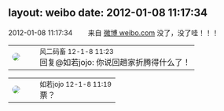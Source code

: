 layout: weibo
date: 2012-01-08 11:17:34
---
<meta name="referrer" content="no-referrer" />

2012-01-08 11:17:34  &nbsp;&nbsp;&nbsp;&nbsp;&nbsp;&nbsp; 来自 <a href="http://weibo.com/" rel="nofollow">微博 weibo.com</a>
没了，没了哇！！！ ​​​

<table style="width: 100%;">
  <tr>
    <td style="width: 40px;"><img style="border-radius:50%" src="https://tva3.sinaimg.cn/crop.0.0.639.639.50/6d2a6003jw8f3idy69w2gj20hs0hrt9g.jpg?KID=imgbed,tva&Expires=1624465141&ssig=jEU47BrXi%2F"></td>
    <td colspan="2"><small>风二码畜 12-1-8 11:23</small><br/>回复@如若jojo: 你说回趟家折腾得什么了！</td>
  </tr>
</table>

<table style="width: 100%;">
  <tr>
    <td style="width: 40px;"><img style="border-radius:50%" src="https://tva2.sinaimg.cn/crop.0.0.180.180.50/6c91b153jw1e8qgp5bmzyj2050050aa8.jpg?KID=imgbed,tva&Expires=1624465141&ssig=zl6ymG8Cp0"></td>
    <td colspan="2"><small>如若jojo 12-1-8 11:19</small><br/>票？</td>
  </tr>
</table>
